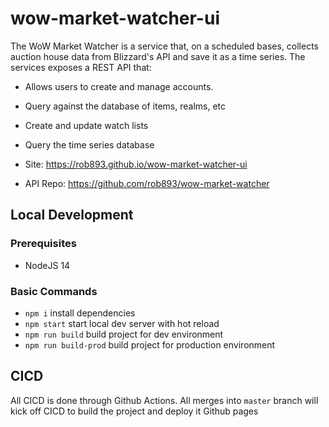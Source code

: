# wow-market-watcher-ui

The WoW Market Watcher is a service that, on a scheduled bases, collects auction house data from Blizzard's API and save it as a time series.
The services exposes a REST API that:

- Allows users to create and manage accounts.
- Query against the database of items, realms, etc
- Create and update watch lists
- Query the time series database

- Site: https://rob893.github.io/wow-market-watcher-ui
- API Repo: https://github.com/rob893/wow-market-watcher

## Local Development

### Prerequisites

- NodeJS 14

### Basic Commands

- `npm i` install dependencies
- `npm start` start local dev server with hot reload
- `npm run build` build project for dev environment
- `npm run build-prod` build project for production environment

## CICD

All CICD is done through Github Actions.
All merges into `master` branch will kick off CICD to build the project and deploy it Github pages
